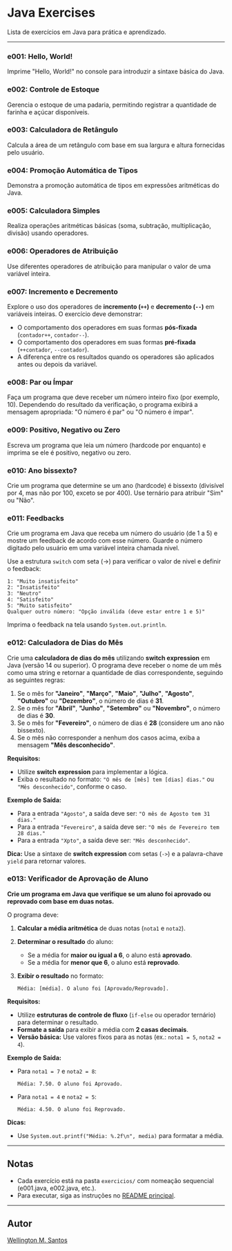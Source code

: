 # Java Exercises

Lista de exercícios em Java para prática e aprendizado.

---

### e001: Hello, World!
Imprime "Hello, World!" no console para introduzir a sintaxe básica do Java.

### e002: Controle de Estoque
Gerencia o estoque de uma padaria, permitindo registrar a quantidade de farinha e açúcar disponíveis.

### e003: Calculadora de Retângulo
Calcula a área de um retângulo com base em sua largura e altura fornecidas pelo usuário.

### e004: Promoção Automática de Tipos
Demonstra a promoção automática de tipos em expressões aritméticas do Java.

### e005: Calculadora Simples
Realiza operações aritméticas básicas (soma, subtração, multiplicação, divisão) usando operadores.

### e006: Operadores de Atribuição
Use diferentes operadores de atribuição para manipular o valor de uma variável inteira.

### **e007: Incremento e Decremento**
Explore o uso dos operadores de **incremento (`++`)** e **decremento (`--`)** em variáveis inteiras. O exercício deve demonstrar:
- O comportamento dos operadores em suas formas **pós-fixada** (`contador++`, `contador--`).
- O comportamento dos operadores em suas formas **pré-fixada** (`++contador`, `--contador`).
- A diferença entre os resultados quando os operadores são aplicados antes ou depois da variável.

### **e008: Par ou Ímpar**
Faça um programa que deve receber um número inteiro fixo (por exemplo, 10). 
Dependendo do resultado da verificação, o programa exibirá a mensagem apropriada: "O número é par" ou "O número é ímpar".

### **e009: Positivo, Negativo ou Zero**
Escreva um programa que leia um número (hardcode por enquanto) e imprima se ele é positivo, negativo ou zero.

### **e010: Ano bissexto?**
Crie um programa que determine se um ano (hardcode) é bissexto (divisível por 4, mas não por 100, exceto se por 400). Use ternário para atribuir "Sim" ou "Não".

### **e011: Feedbacks**
Crie um programa em Java que receba um número do usuário (de 1 a 5) e mostre um feedback de acordo com esse número. Guarde o número digitado pelo usuário em uma variável inteira chamada nivel.

Use a estrutura `switch` com seta (->) para verificar o valor de nivel e definir o feedback:
```
1: "Muito insatisfeito"
2: "Insatisfeito"
3: "Neutro"
4: "Satisfeito"
5: "Muito satisfeito"
Qualquer outro número: "Opção inválida (deve estar entre 1 e 5)"
```
Imprima o feedback na tela usando `System.out.println`.

### e012: Calculadora de Dias do Mês
Crie uma **calculadora de dias do mês** utilizando **switch expression** em Java (versão 14 ou superior). O programa deve receber o nome de um mês como uma string e retornar a quantidade de dias correspondente, seguindo as seguintes regras:

1. Se o mês for **"Janeiro"**, **"Março"**, **"Maio"**, **"Julho"**, **"Agosto"**, **"Outubro"** ou **"Dezembro"**, o número de dias é **31**.
2. Se o mês for **"Abril"**, **"Junho"**, **"Setembro"** ou **"Novembro"**, o número de dias é **30**.
3. Se o mês for **"Fevereiro"**, o número de dias é **28** (considere um ano não bissexto).
4. Se o mês não corresponder a nenhum dos casos acima, exiba a mensagem **"Mês desconhecido"**.

**Requisitos:**

- Utilize **switch expression** para implementar a lógica.
- Exiba o resultado no formato: `"O mês de [mês] tem [dias] dias."` ou `"Mês desconhecido"`, conforme o caso.

**Exemplo de Saída:**

- Para a entrada `"Agosto"`, a saída deve ser: `"O mês de Agosto tem 31 dias."`
- Para a entrada `"Fevereiro"`, a saída deve ser: `"O mês de Fevereiro tem 28 dias."`
- Para a entrada `"Xpto"`, a saída deve ser: `"Mês desconhecido"`.

**Dica:** Use a sintaxe de **switch expression** com setas (`->`) e a palavra-chave `yield` para retornar valores.

### e013: Verificador de Aprovação de Aluno
**Crie um programa em Java que verifique se um aluno foi aprovado ou reprovado com base em duas notas.**

O programa deve:

1. **Calcular a média aritmética** de duas notas (`nota1` e `nota2`).
2. **Determinar o resultado** do aluno:
    - Se a média for **maior ou igual a 6**, o aluno está **aprovado**.
    - Se a média for **menor que 6**, o aluno está **reprovado**.
3. **Exibir o resultado** no formato:
    
    `Média: [média]. O aluno foi [Aprovado/Reprovado].`
    

 **Requisitos:**

- Utilize **estruturas de controle de fluxo** (`if-else` ou operador ternário) para determinar o resultado.
- **Formate a saída** para exibir a média com **2 casas decimais**.
- **Versão básica:** Use valores fixos para as notas (ex.: `nota1 = 5`, `nota2 = 4`).

 **Exemplo de Saída:**

- Para `nota1 = 7` e `nota2 = 8`:
    
    `Média: 7.50. O aluno foi Aprovado.`
    
- Para `nota1 = 4` e `nota2 = 5`:
    
    `Média: 4.50. O aluno foi Reprovado.`
    
**Dicas:**

- Use `System.out.printf("Média: %.2f\n", media)` para formatar a média.

---

## Notas
- Cada exercício está na pasta `exercicios/` com nomeação sequencial (e001.java, e002.java, etc.).
- Para executar, siga as instruções no [README principal](../README.md).

---

## Autor
[Wellington M. Santos](https://www.linkedin.com/in/wellington-moreira-santos/)